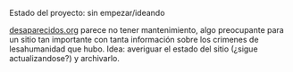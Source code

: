 Estado del proyecto: sin empezar/ideando

[desaparecidos.org](http://desaparecidos.org) parece no tener mantenimiento, algo preocupante para un sitio tan importante con tanta información sobre los crimenes de lesahumanidad que hubo. Idea: averiguar el estado del sitio (¿sigue actualizandose?) y archivarlo.


